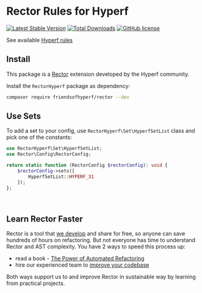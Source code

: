 # Rector Rules for Hyperf

[![Latest Stable Version](https://poser.pugx.org/friendsofhyperf/rector/version.png)](https://packagist.org/packages/friendsofhyperf/rector)
[![Total Downloads](https://poser.pugx.org/friendsofhyperf/rector/d/total.png)](https://packagist.org/packages/friendsofhyperf/rector)
[![GitHub license](https://img.shields.io/github/license/friendsofhyperf/rector)](https://github.com/friendsofhyperf/rector)


See available [Hyperf rules](/docs/rector_rules_overview.md)

## Install

This package is a [Rector](https://github.com/rectorphp/rector) extension developed by the Hyperf community.

Install the `RectorHyperf` package as dependency:

```bash
composer require friendsofhyperf/rector --dev
```

## Use Sets

To add a set to your config, use `RectorHyperf\Set\HyperfSetList` class and pick one of the constants:

```php
use RectorHyperf\Set\HyperfSetList;
use Rector\Config\RectorConfig;

return static function (RectorConfig $rectorConfig): void {
    $rectorConfig->sets([
        HyperfSetList::HYPERF_31
    ]);
};
```

<br>

## Learn Rector Faster

Rector is a tool that [we develop](https://getrector.org/) and share for free, so anyone can save hundreds of hours on refactoring. But not everyone has time to understand Rector and AST complexity. You have 2 ways to speed this process up:

* read a book - <a href="https://leanpub.com/rector-the-power-of-automated-refactoring">The Power of Automated Refactoring</a>
* hire our experienced team to <a href="https://getrector.org/contact">improve your codebase</a>

Both ways support us to and improve Rector in sustainable way by learning from practical projects.